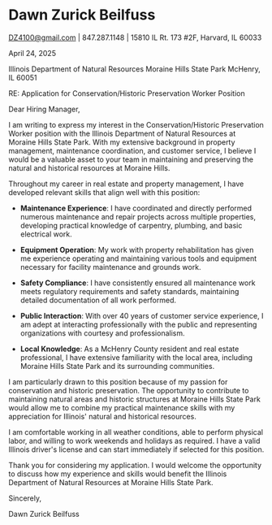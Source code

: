 # Dawn Zurick Beilfuss

DZ4100@gmail.com | 847.287.1148 | 15810 IL Rt. 173 #2F, Harvard, IL 60033

April 24, 2025

Illinois Department of Natural Resources
Moraine Hills State Park
McHenry, IL 60051

RE: Application for Conservation/Historic Preservation Worker Position

Dear Hiring Manager,

I am writing to express my interest in the Conservation/Historic Preservation Worker position with the Illinois Department of Natural Resources at Moraine Hills State Park. With my extensive background in property management, maintenance coordination, and customer service, I believe I would be a valuable asset to your team in maintaining and preserving the natural and historical resources at Moraine Hills.

Throughout my career in real estate and property management, I have developed relevant skills that align well with this position:

- **Maintenance Experience**: I have coordinated and directly performed numerous maintenance and repair projects across multiple properties, developing practical knowledge of carpentry, plumbing, and basic electrical work.

- **Equipment Operation**: My work with property rehabilitation has given me experience operating and maintaining various tools and equipment necessary for facility maintenance and grounds work.

- **Safety Compliance**: I have consistently ensured all maintenance work meets regulatory requirements and safety standards, maintaining detailed documentation of all work performed.

- **Public Interaction**: With over 40 years of customer service experience, I am adept at interacting professionally with the public and representing organizations with courtesy and professionalism.

- **Local Knowledge**: As a McHenry County resident and real estate professional, I have extensive familiarity with the local area, including Moraine Hills State Park and its surrounding communities.

I am particularly drawn to this position because of my passion for conservation and historic preservation. The opportunity to contribute to maintaining natural areas and historic structures at Moraine Hills State Park would allow me to combine my practical maintenance skills with my appreciation for Illinois' natural and historical resources.

I am comfortable working in all weather conditions, able to perform physical labor, and willing to work weekends and holidays as required. I have a valid Illinois driver's license and can start immediately if selected for this position.

Thank you for considering my application. I would welcome the opportunity to discuss how my experience and skills would benefit the Illinois Department of Natural Resources at Moraine Hills State Park.

Sincerely,

Dawn Zurick Beilfuss